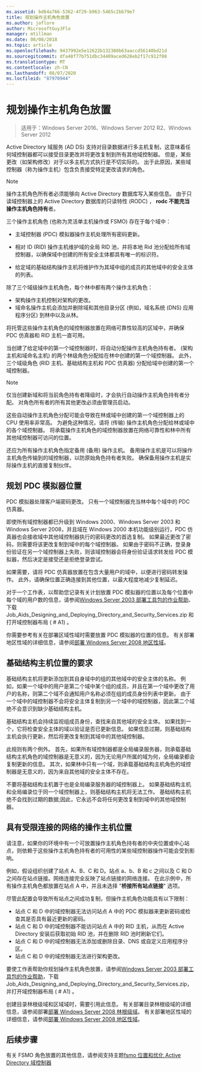 ```yaml
---
ms.assetid: bd64a766-5362-4f29-b963-5465c2bb79e7
title: 规划操作主机角色放置
ms.author: joflore
author: MicrosoftGuyJFlo
manager: mtillman
ms.date: 08/08/2018
ms.topic: article
ms.openlocfilehash: 9437992e5e12622b132380b63aaccd56140bd21d
ms.sourcegitcommit: dfa48f77b751dbc34409aced628eb2f17c912f08
ms.translationtype: MT
ms.contentlocale: zh-CN
ms.lasthandoff: 08/07/2020
ms.locfileid: "87970944"
---
```

# <a name="planning-operations-master-role-placement"></a>规划操作主机角色放置

> 适用于：Windows Server 2016、Windows Server 2012 R2、Windows Server 2012

Active Directory 域服务 (AD DS) 支持对目录数据进行多主机复制，这意味着任何域控制器都可以接受目录更改并将更改复制到所有其他域控制器。 但是，某些更改（如架构修改）对于以多主机方式执行是不切实际的。 出于此原因，某些域控制器（称为操作主机）包含负责接受特定更改请求的角色。

> [!NOTE]
> 操作主机角色所有者必须能够向 Active Directory 数据库写入某些信息。 由于只读域控制器上的 Active Directory 数据库的只读特性 (RODC) ， **rodc 不能充当操作主机角色持有**者。

三个操作主机角色 (也称为灵活单主机操作或 FSMO) 存在于每个域中：

- 主域控制器 (PDC) 模拟器操作主机处理所有密码更新。

- 相对 ID (RID) 操作主机维护域的全局 RID 池，并将本地 Rid 池分配给所有域控制器，以确保域中创建的所有安全主体都具有唯一的标识符。
- 给定域的基础结构操作主机将维护作为其域中组的成员的其他域中的安全主体的列表。

除了三个域级操作主机角色，每个林中都有两个操作主机角色：

- 架构操作主机控制对架构的更改。
- 域命名操作主机会添加并删除域和其他目录分区 (例如，域名系统 (DNS) 应用程序分区) 到林中以及从林。

将托管这些操作主机角色的域控制器放置在网络可靠性较高的区域中，并确保 PDC 仿真器和 RID 主机一直可用。

当创建了给定域中的第一个域控制器时，将自动分配操作主机角色持有者。  (架构主机和域命名主机) 的两个林级角色分配给在林中创建的第一个域控制器。 此外，三个域级角色 (RID 主机、基础结构主机和 PDC 仿真器) 分配给域中创建的第一个域控制器。

> [!NOTE]
> 仅当创建新域和将当前角色持有者降级时，才会执行自动操作主机角色持有者分配。 对角色所有者的所有其他更改必须由管理员启动。

这些自动操作主机角色分配可能会导致在林或域中创建的第一个域控制器上的 CPU 使用率非常高。 为避免这种情况，请将 (传输) 操作主机角色分配给林或域中的各个域控制器。 将承载操作主机角色的域控制器放置在网络可靠性和林中所有其他域控制器可访问的位置。

还应为所有操作主机角色指定备用 (备用) 操作主机。 备用操作主机是可以将操作主机角色传输到的域控制器，以防原始角色持有者失败。 确保备用操作主机是实际操作主机的直接复制伙伴。

## <a name="planning-the-pdc-emulator-placement"></a>规划 PDC 模拟器位置

PDC 模拟器处理客户端密码更改。 只有一个域控制器充当林中每个域中的 PDC 仿真器。

即使所有域控制器都已升级到 Windows 2000、Windows Server 2003 和 Windows Server 2008，并且域在 Windows 2000 本机功能级别运行，PDC 仿真器也会接收域中其他域控制器执行的密码更改的首选复制。 如果最近更改了密码，则需要将该更改复制到域中的每个域控制器。 如果由于密码不正确，登录身份验证在另一个域控制器上失败，则该域控制器会将身份验证请求转发给 PDC 模拟器，然后决定是接受还是拒绝登录尝试。

如果需要，请将 PDC 仿真器放置在包含大量用户的域中，以便进行密码转发操作。 此外，请确保位置正确连接到其他位置，以最大程度地减少复制延迟。

对于一个工作表，以帮助您记录有关计划放置 PDC 模拟器的位置以及每个位置中每个域的用户数的信息，请参阅[Windows Server 2003 部署工具包的作业帮助](https://microsoft.com/download/details.aspx?id=9608)、下载 Job_Aids_Designing_and_Deploying_Directory_and_Security_Services.zip 和打开域控制器布局 ( # A1) 。

你需要参考有关在部署区域性域时需要放置 PDC 模拟器的位置的信息。 有关部署地区性域的详细信息，请参阅[部署 Windows Server 2008 地区性域](/previous-versions/windows/it-pro/windows-server-2008-R2-and-2008/cc755118(v=ws.10))。

## <a name="requirements-for-infrastructure-master-placement"></a>基础结构主机位置的要求

基础结构主机将更新添加到其自身域中的组的其他域中的安全主体的名称。 例如，如果一个域中的用户是第二个域中某个组的成员，并且在第一个域中更改了用户的名称，则第二个域不会通知用户名称必须在组的成员身份列表中更新。 由于一个域中的域控制器不会将安全主体复制到另一个域中的域控制器，因此第二个域绝不会意识到缺少基础结构主机。

基础结构主机会持续监视组成员身份，查找来自其他域的安全主体。 如果找到一个，它将检查安全主体的域以验证是否已更新信息。 如果信息过期，则基础结构主机会执行更新，然后将更改复制到其域中的其他域控制器。

此规则有两个例外。 首先，如果所有域控制器都是全局编录服务器，则承载基础结构主机角色的域控制器是无意义的，因为无论用户所属的域为何，全局编录都会复制更新的信息。 其次，如果林中只有一个域，则承载基础结构主机角色的域控制器是无意义的，因为来自其他域的安全主体不存在。

不要将基础结构主机置于也是全局编录服务器的域控制器上。 如果基础结构主机和全局编录位于同一个域控制器上，则基础结构主机将无法工作。 基础结构主机绝不会找到过期的数据;因此，它永远不会将任何更改复制到域中的其他域控制器。

## <a name="operations-master-placement-for-networks-with-limited-connectivity"></a>具有受限连接的网络的操作主机位置

请注意，如果你的环境中有一个可放置操作主机角色持有者的中央位置或中心站点，则依赖于这些操作主机角色持有者的可用性的某些域控制器操作可能会受到影响。

例如，假设组织创建了站点 A、B、C 和 D。站点 a、b、B 和 c 之间以及 C 和 D 之间存在站点链接。网络连接完全反映了站点链接的网络连接。 在此示例中，所有操作主机角色都放置在站点 A 中，并且未选择 "**桥接所有站点链接**" 选项。

尽管此配置会导致所有站点之间成功复制，但操作主机角色功能具有以下限制：

- 站点 C 和 D 中的域控制器无法访问站点 A 中的 PDC 模拟器来更新密码或检查其是否具有最近更新的密码。
- 站点 C 和 D 中的域控制器不能访问站点 A 中的 RID 主机，从而在 Active Directory 安装后获取初始 RID 池，并在删除 RID 池时刷新它们。
- 站点 C 和 D 中的域控制器无法添加或删除目录、DNS 或自定义应用程序分区。
- 站点 C 和 D 中的域控制器无法进行架构更改。

要使工作表帮助你规划操作主机角色放置，请参阅[Windows Server 2003 部署工具包的作业帮助](https://microsoft.com/download/details.aspx?id=9608)，下载 Job_Aids_Designing_and_Deploying_Directory_and_Security_Services.zip，并打开域控制器布局 ( # A1) 。

创建目录林根级域和区域域时，需要引用此信息。 有关部署目录林根级域的详细信息，请参阅部署[部署 Windows Server 2008 林根级域](/previous-versions/windows/it-pro/windows-server-2008-R2-and-2008/cc731174(v=ws.10))。 有关部署地区性域的详细信息，请参阅[部署 Windows Server 2008 地区性域](/previous-versions/windows/it-pro/windows-server-2008-R2-and-2008/cc755118(v=ws.10))。

## <a name="next-steps"></a>后续步骤

有关 FSMO 角色放置的其他信息，请参阅支持主题[fsmo 位置和优化 Active Directory 域控制器](https://support.microsoft.com/help/223346)

